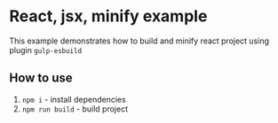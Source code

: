 # React, jsx, minify example

This example demonstrates how to build and minify react project using plugin `gulp-esbuild`

## How to use
1. `npm i` - install dependencies
2. `npm run build` - build project
